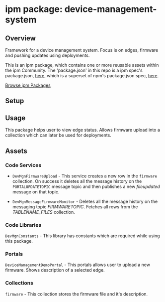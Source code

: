 
# ipm package: device-management-system

## Overview

Framework for a device management system. Focus is on edges, firmware and pushing updates using deployments.

This is an ipm package, which contains one or more reusable assets within the ipm Community. The 'package.json' in this repo is a ipm spec's package.json, [here](https://docs.clearblade.com/v/3/6-ipm/spec), which is a superset of npm's package.json spec, [here](https://docs.npmjs.com/files/package.json).

[Browse ipm Packages](https://ipm.clearblade.com)

## Setup

## Usage
This package helps user to view edge status. Allows firmware upload into a collection which can later be used for deployments.
## Assets
### Code Services
* `DevMgnFirmwareUpload` - This service creates a new row in the `firmware` collection. On success it deletes all the message history on the `PORTALUPDATETOPIC` message topic and then publishes a new _fileupdated_ message on that topic.

* `DevMgnMessageFirmwareMonitor` - Deletes all the message history on the messaging topic _FIRMWARETOPIC_. Fetches all rows from the _TABLENAME_FILES_ collection.
### Code Libraries
`DevMgnConstants` - This library has constants which are required while using this package.
### Portals
`DeviceManagementDemoPortal` - This portals allows user to upload a new firmware. Shows description of a selected edge.
### Collections
`firmware` - This collection stores the firmware file and it's description.
